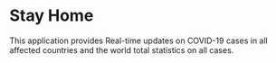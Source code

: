 # Stay Home

This application provides Real-time updates on COVID-19 cases in all affected countries and the world total statistics on all cases. 
